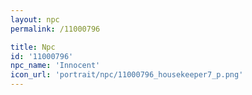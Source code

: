```yaml
---
layout: npc
permalink: /11000796

title: Npc
id: '11000796'
npc_name: 'Innocent'
icon_url: 'portrait/npc/11000796_housekeeper7_p.png'
---
```

